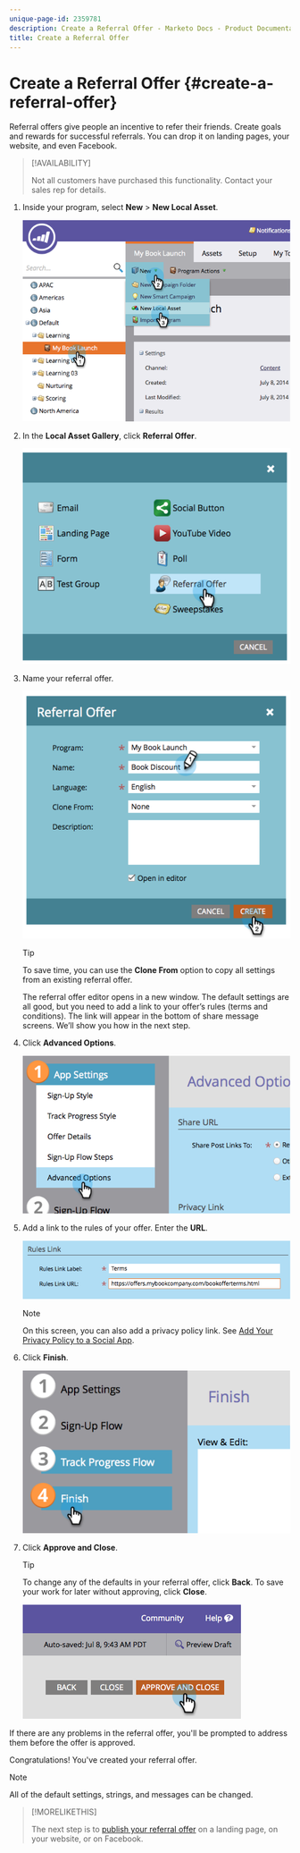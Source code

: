 ```yaml
---
unique-page-id: 2359781
description: Create a Referral Offer - Marketo Docs - Product Documentation
title: Create a Referral Offer
---
```


# Create a Referral Offer {#create-a-referral-offer}

Referral offers give people an incentive to refer their friends. Create goals and rewards for successful referrals. You can drop it on landing pages, your website, and even Facebook.

>[!AVAILABILITY]
>
>Not all customers have purchased this functionality. Contact your sales rep for details.

1. Inside your program, select **New** > **New Local Asset**.

   ![](assets/image2014-9-19-11-3a3-3a23.png)

1. In the **Local Asset Gallery**, click **Referral Offer**.

   ![](assets/image2014-9-19-11-3a3-3a31.png)

1. Name your referral offer.

   ![](assets/image2014-9-19-11-3a3-3a40.png)

   >[!TIP]
   >
   >To save time, you can use the **Clone From** option to copy all settings from an existing referral offer.

   The referral offer editor opens in a new window. The default settings are all good, but you need to add a link to your offer’s rules (terms and conditions). The link will appear in the bottom of share message screens. We’ll show you how in the next step.

1. Click **Advanced Options**.

   ![](assets/image2014-9-19-11-3a3-3a49.png)

1. Add a link to the rules of your offer. Enter the **URL**.

   ![](assets/image2014-9-19-11-3a3-3a57.png)

   >[!NOTE]
   >
   >On this screen, you can also add a privacy policy link. See  [Add Your Privacy Policy to a Social App](/help/marketo/product-docs/demand-generation/social/social-functions/add-your-privacy-policy-to-a-social-app.md).

1. Click **Finish**.

   ![](assets/image2014-9-19-11-3a4-3a4.png)

1. Click **Approve and Close**.

   >[!TIP]
   >
   >To change any of the defaults in your referral offer, click **Back**. To save your work for later without approving, click **Close**.

   ![](assets/image2014-9-19-11-3a4-3a11.png)

If there are any problems in the referral offer, you'll be prompted to address them before the offer is approved.

Congratulations! You've created your referral offer.

>[!NOTE]
>
>All of the default settings, strings, and messages can be changed.

>[!MORELIKETHIS]
>
>The next step is to [publish your referral offer](/help/marketo/product-docs/demand-generation/social/referral-offers/publish-a-referral-offer.md) on a landing page, on your website, or on Facebook.
